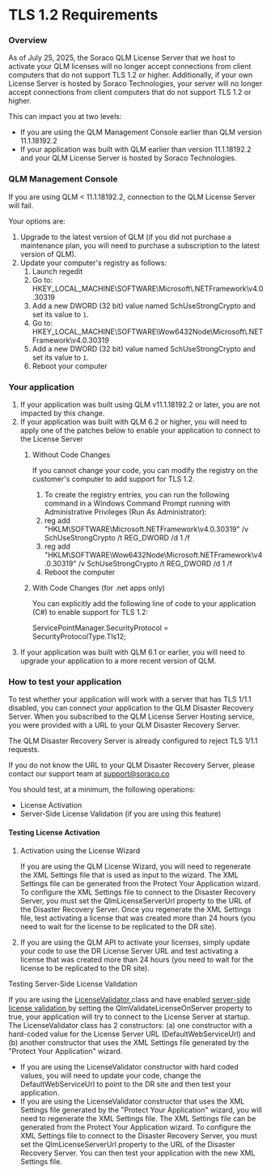 # TLS 1.2 Requirements

### Overview

As of July 25, 2025, the Soraco QLM License Server that we host to activate your QLM licenses will no longer accept connections from client computers that do not support TLS 1.2 or higher. Additionally, if your own License Server is hosted by Soraco Technologies, your server will no longer accept connections from client computers that do not support TLS 1.2 or higher.

This can impact you at two levels:

* If you are using the QLM Management Console earlier than QLM version 11.1.18192.2
* If your application was built with QLM earlier than version 11.1.18192.2 and your QLM License Server is hosted by Soraco Technologies.

### QLM Management Console

If you are using QLM < 11.1.18192.2, connection to the QLM License Server will fail.&#x20;

Your options are:

1. Upgrade to the latest version of QLM (if you did not purchase a maintenance plan, you will need to purchase a subscription to the latest version of QLM).
2. Update your computer's registry as follows:
   1. Launch regedit
   2. Go to: HKEY\_LOCAL\_MACHINE\SOFTWARE\Microsoft\\.NETFramework\v4.0.30319
   3. Add a new DWORD (32 bit) value named SchUseStrongCrypto and set its value to `1`.
   4. Go to: HKEY\_LOCAL\_MACHINE\SOFTWARE\Wow6432Node\Microsoft\\.NETFramework\v4.0.30319
   5. Add a new DWORD (32 bit) value named SchUseStrongCrypto and set its value to `1`.
   6. Reboot your computer

### Your application

1. If your application was built using QLM v11.1.18192.2 or later, you are not impacted by this change.
2. If your application was built with QLM 6.2 or higher, you will need to apply one of the patches below to enable your application to connect to the License Server
   1.  Without Code Changes

       If you cannot change your code, you can modify the registry on the customer's computer to add support for TLS 1.2.&#x20;

       1. To create the registry entries, you can run the following command in a Windows Command Prompt running with Administrative Privileges (Run As Administrator):
       2. reg add "HKLM\SOFTWARE\Microsoft.NETFramework\v4.0.30319" /v SchUseStrongCrypto /t REG\_DWORD /d 1 /f
       3. reg add "HKLM\SOFTWARE\Wow6432Node\Microsoft.NETFramework\v4.0.30319" /v SchUseStrongCrypto /t REG\_DWORD /d 1 /f
       4. Reboot the computer
   2.  With Code Changes (for .net apps only)

       You can explicitly add the following line of code to your application (C#) to enable support for TLS 1.2:

       ServicePointManager.SecurityProtocol = SecurityProtocolType.Tls12;
3. If your application was built with QLM 6.1 or earlier, you will need to upgrade your application to a more recent version of QLM.

### How to test your application&#x20;

To test whether your application will work with a server that has TLS 1/1.1 disabled, you can connect your application to the QLM Disaster Recovery Server. When you subscribed to the QLM License Server Hosting service, you were provided with a URL to your QLM Disaster Recovery Server.&#x20;

The QLM Disaster Recovery Server is already configured to reject TLS 1/1.1 requests.&#x20;

If you do not know the URL to your QLM Disaster Recovery Server, please contact our support team at support@soraco.co

You should test, at a minimum, the following operations:

* License Activation
* Server-Side License Validation (if you are using this feature)

#### Testing License Activation

1.  Activation using the License Wizard

    If you are using the QLM License Wizard, you will need to regenerate the XML Settings file that is used as input to the wizard. The XML Settings file can be generated from the Protect Your Application wizard. To configure the XML Settings file to connect to the Disaster Recovery Server, you must set the QlmLicenseServerUrl property to the URL of the Disaster Recovery Server. Once you regenerate the XML Settings file, test activating a license that was created more than 24 hours (you need to wait for the license to be replicated to the DR site).
2. If you are using the QLM API to activate your licenses, simply update your code to use the DR License Server URL and test activating a license that was created more than 24 hours (you need to wait for the license to be replicated to the DR site).

Testing Server-Side License Validation

If you are using the [LicenseValidator ](../api-reference/.net-api/licensevalidator/)class and have enabled [server-side license validation ](../faq/server-side-license-validation.md)by setting the QlmValidateLicenseOnServer property to true, your application will try to connect to the License Server at startup. The LicenseValidator class has 2 constructors: (a) one constructor with a hard-coded value for the License Server URL (DefaultWebServiceUrl) and (b) another constructor that uses the XML Settings file generated by the "Protect Your Application" wizard.&#x20;

* If you are using the LicenseValidator constructor with hard coded values, you will need to update your code, change the DefaultWebServiceUrl to point to the DR site and then test your application.
*   If you are using the LicenseValidator constructor that uses the XML Settings file generated by the "Protect Your Application" wizard, you will need  to regenerate the XML Settings file. The XML Settings file can be generated from the Protect Your Application wizard. To configure the XML Settings file to connect to the Disaster Recovery Server, you must set the QlmLicenseServerUrl property to the URL of the Disaster Recovery Server. You can then test your application with the new XML Settings file.









